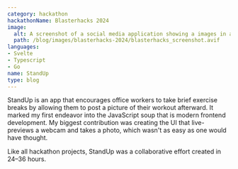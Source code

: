 ```yaml
---
category: hackathon
hackathonName: Blasterhacks 2024
image:
  alt: A screenshot of a social media application showing a images in a feed
  path: /blog/images/blasterhacks-2024/blasterhacks_screenshot.avif
languages:
- Svelte
- Typescript
- Go
name: StandUp
type: blog
---
```

StandUp is an app that encourages office workers to take brief exercise breaks
by allowing them to post a picture of their workout afterward. It marked my
first endeavor into the JavaScript soup that is modern frontend development. My
biggest contribution was creating the UI that live-previews a webcam and takes
a photo, which wasn't as easy as one would have thought.

Like all hackathon projects, StandUp was a collaborative effort created in
24–36 hours.
